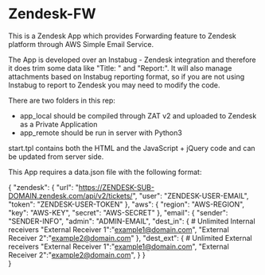 # Zendesk-FW

This is a Zendesk App which provides Forwarding feature to Zendesk platform through AWS Simple Email Service.

The App is developed over an Instabug - Zendesk integration and therefore it does trim some data like "Title:  " and "Report:".
It will also manage attachments based on Instabug reporting format, so if you are not using Instabug to report to Zendesk you
may need to modify the code.

There are two folders in this rep:
  - app_local should be compiled through ZAT v2 and uploaded to Zendesk as a Private Application
  - app_remote should be run in server with Python3

start.tpl contains both the HTML and the JavaScript + jQuery code and can be updated from server side.

This App requires a data.json file with the following format:

{
    "zendesk": {
        "url": "https://ZENDESK-SUB-DOMAIN.zendesk.com/api/v2/tickets/",
        "user": "ZENDESK-USER-EMAIL",
        "token": "ZENDESK-USER-TOKEN"
    },
    "aws": {
        "region": "AWS-REGION",
        "key": "AWS-KEY",
        "secret": "AWS-SECRET"
    },
    "email": {
        "sender": "SENDER-INFO",
        "admin": "ADMIN-EMAIL",
        "dest_in": { # Unlimited Internal receivers
            "External Receiver 1":"example1@domain.com",
            "External Receiver 2":"example2@domain.com"
        },
        "dest_ext": { # Unlimited External receivers
            "External Receiver 1":"example1@domain.com",
            "External Receiver 2":"example2@domain.com",
        }
    }    
}

